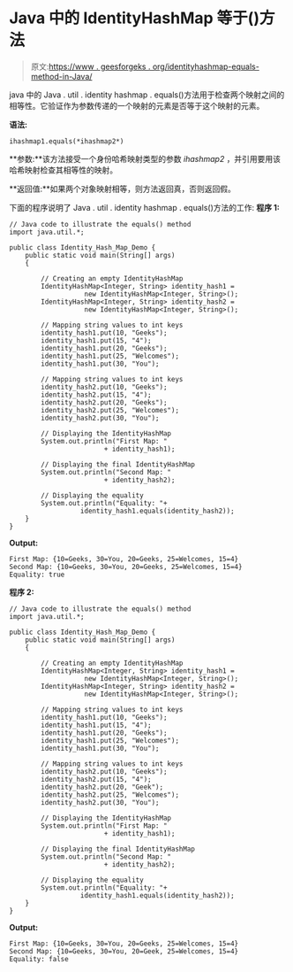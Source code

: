 # Java 中的 IdentityHashMap 等于()方法

> 原文:[https://www . geesforgeks . org/identityhashmap-equals-method-in-Java/](https://www.geeksforgeeks.org/identityhashmap-equals-method-in-java/)

java 中的 Java . util . identity hashmap . equals()方法用于检查两个映射之间的相等性。它验证作为参数传递的一个映射的元素是否等于这个映射的元素。

**语法:**

```
ihashmap1.equals(*ihashmap2*)
```

**参数:**该方法接受一个身份哈希映射类型的参数 *ihashmap2* ，并引用要用该哈希映射检查其相等性的映射。

**返回值:**如果两个对象映射相等，则方法返回真，否则返回假。

下面的程序说明了 Java . util . identity hashmap . equals()方法的工作:
**程序 1:**

```
// Java code to illustrate the equals() method
import java.util.*;

public class Identity_Hash_Map_Demo {
    public static void main(String[] args)
    {

        // Creating an empty IdentityHashMap
        IdentityHashMap<Integer, String> identity_hash1 = 
                   new IdentityHashMap<Integer, String>();
        IdentityHashMap<Integer, String> identity_hash2 = 
                   new IdentityHashMap<Integer, String>();

        // Mapping string values to int keys
        identity_hash1.put(10, "Geeks");
        identity_hash1.put(15, "4");
        identity_hash1.put(20, "Geeks");
        identity_hash1.put(25, "Welcomes");
        identity_hash1.put(30, "You");

        // Mapping string values to int keys
        identity_hash2.put(10, "Geeks");
        identity_hash2.put(15, "4");
        identity_hash2.put(20, "Geeks");
        identity_hash2.put(25, "Welcomes");
        identity_hash2.put(30, "You");

        // Displaying the IdentityHashMap
        System.out.println("First Map: "
                        + identity_hash1);

        // Displaying the final IdentityHashMap
        System.out.println("Second Map: "
                        + identity_hash2);

        // Displaying the equality
        System.out.println("Equality: "+
                  identity_hash1.equals(identity_hash2));
    }
}
```

**Output:**

```
First Map: {10=Geeks, 30=You, 20=Geeks, 25=Welcomes, 15=4}
Second Map: {10=Geeks, 30=You, 20=Geeks, 25=Welcomes, 15=4}
Equality: true

```

**程序 2:**

```
// Java code to illustrate the equals() method
import java.util.*;

public class Identity_Hash_Map_Demo {
    public static void main(String[] args)
    {

        // Creating an empty IdentityHashMap
        IdentityHashMap<Integer, String> identity_hash1 = 
                   new IdentityHashMap<Integer, String>();
        IdentityHashMap<Integer, String> identity_hash2 = 
                   new IdentityHashMap<Integer, String>();

        // Mapping string values to int keys
        identity_hash1.put(10, "Geeks");
        identity_hash1.put(15, "4");
        identity_hash1.put(20, "Geeks");
        identity_hash1.put(25, "Welcomes");
        identity_hash1.put(30, "You");

        // Mapping string values to int keys
        identity_hash2.put(10, "Geeks");
        identity_hash2.put(15, "4");
        identity_hash2.put(20, "Geek");
        identity_hash2.put(25, "Welcomes");
        identity_hash2.put(30, "You");

        // Displaying the IdentityHashMap
        System.out.println("First Map: "
                        + identity_hash1);

        // Displaying the final IdentityHashMap
        System.out.println("Second Map: "
                        + identity_hash2);

        // Displaying the equality
        System.out.println("Equality: "+
                  identity_hash1.equals(identity_hash2));
    }
}
```

**Output:**

```
First Map: {10=Geeks, 30=You, 20=Geeks, 25=Welcomes, 15=4}
Second Map: {10=Geeks, 30=You, 20=Geek, 25=Welcomes, 15=4}
Equality: false

```